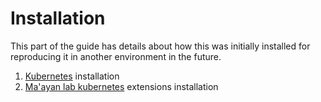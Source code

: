 # Installation

This part of the guide has details about how this was initially installed for reproducing it in another environment in the future.

1. [Kubernetes](./11-kubernetes.md) installation
2. [Ma'ayan lab kubernetes](./12-maayanlab-k8s.md) extensions installation
